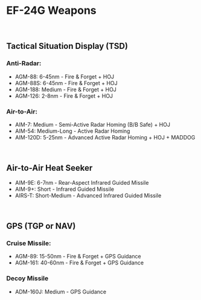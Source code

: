 # EF-24G Weapons

<br>

## **Tactical Situation Display (TSD)**

### **Anti-Radar:**

-   AGM-88: 6-45nm - Fire & Forget + HOJ
-   AGM-88S: 6-45nm - Fire & Forget + HOJ
-   AGM-188: Medium - Fire & Forget + HOJ
-   AGM-126: 2-8nm - Fire & Forget + HOJ

### **Air-to-Air:**

-   AIM-7: Medium - Semi-Active Radar Homing (B/B Safe) + HOJ
-   AIM-54: Medium-Long - Active Radar Homing
-   AIM-120D: 5-25nm - Advanced Active Radar Homing + HOJ + MADDOG

<br>

## **Air-to-Air Heat Seeker**

-   AIM-9E: 6-7nm - Rear-Aspect Infrared Guided Missile
-   AIM-9+: Short - Infrared Guided Missile
-   AIRS-T: Short-Medium - Advanced Infrared Guided Missile

<br>

## **GPS (TGP or NAV)**

### **Cruise Missile:**

-   AGM-89: 15-50nm - Fire & Forget + GPS Guidance
-   AGM-161: 40-60nm - Fire & Forget + GPS Guidance

### **Decoy Missile**

-   ADM-160J: Medium - GPS Guidance

<br>

